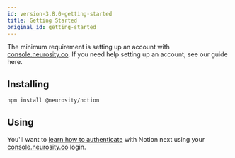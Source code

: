 ```yaml
---
id: version-3.8.0-getting-started
title: Getting Started
original_id: getting-started
---
```

The minimum requirement is setting up an account with [console.neurosity.co](consle.neurosity.co). If you need help setting up an account, see our guide here.

## Installing

```bash
npm install @neurosity/notion
```



## Using

You'll want to [learn how to authenticate](/docs/api/authentication) with Notion next using your [console.neurosity.co](console.neurosity.co) login.
